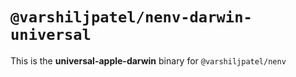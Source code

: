 # `@varshiljpatel/nenv-darwin-universal`

This is the **universal-apple-darwin** binary for `@varshiljpatel/nenv`
